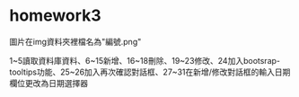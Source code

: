# homework3

圖片在img資料夾裡檔名為"編號.png"

1~5讀取資料庫資料、6~15新增、16~18刪除、19~23修改、24加入bootsrap-tooltips功能、25~26加入再次確認對話框、27~31在新增/修改對話框的輸入日期欄位更改為日期選擇器
